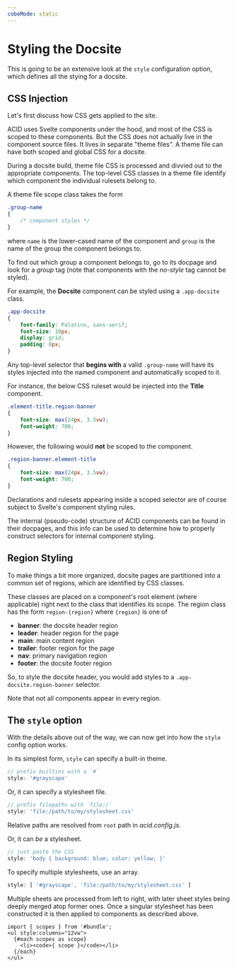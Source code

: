 ```yaml
---
cobeMode: static
---
```


# Styling the Docsite

This is going to be an extensive look at the `style` configuration option, which defines all the stying for a docsite.


## CSS Injection

Let's first discuss how CSS gets applied to the site.

ACID uses Svelte components under the hood, and most of the CSS is scoped to these components.  But the CSS does not actually live in the component source files. It lives in separate "theme files".  A theme file can have both scoped and global CSS for a docsite.

During a docsite build, theme file CSS is processed and divvied out to the appropriate components.  The top-level CSS classes in a theme file identify which component the individual rulesets belong to.

A theme file scope class takes the form

```css
.group-name
{
    /* component styles */
}
```

where `name` is the lower-cased name of the component and `group` is the name of the group the component belongs to.  

To find out which group a component belongs to, go to its docpage and look for a *group* tag (note that components with the *no-style* tag cannot be styled).

For example, the **Docsite** component can be styled using a `.app-docsite` class. 

```css
.app-docsite
{
    font-family: Palatino, sans-serif;
    font-size: 18px;
    display: grid;
    padding: 8px;
}
```

Any top-level selector that **begins with** a valid `.group-name` will have its styles injected into the named component and automatically scoped to it. 

For instance, the below CSS ruleset would be injected into the **Title** component.

```css
.element-title.region-banner
{
    font-size: max(24px, 3.5vw);
    font-weight: 700;
}
```

However, the following would **not** be scoped to the component.

```css
.region-banner.element-title
{
    font-size: max(24px, 3.5vw);
    font-weight: 700;
}
```

Declarations and rulesets appearing inside a scoped selector are of course subject to Svelte's component styling rules.

The internal (pseudo-code) structure of ACID components can be found in their docpages, and this info can be used to determine how to properly construct selectors for internal component styling.


## Region Styling

To make things a bit more organized, docsite pages are partitioned into a common set of regions, which are identified by CSS classes.

These classes are placed on a component's root element (where applicable) right next to the class that identifies its scope.  The region class has the form `region-{region}` where `{region}` is one of

- **banner**: the docsite header region
- **leader**: header region for the page
- **main**: main content region
- **trailer**: footer region for the page
- **nav**: primary navigation region
- **footer**: the docsite footer region

So, to style the docsite header, you would add styles to a `.app-docsite.region-banner` selector.

Note that not all components appear in every region.


## The `style` option

With the details above out of the way, we can now get into how the `style` config option works.

In its simplest form, `style` can specify a built-in theme.

```js
// prefix builtins with a `#`
style: '#grayscape'
```

Or, it can specify a stylesheet file.

```js
// prefix filepaths with `file:/`
style: 'file:/path/to/my/stylesheet.css'
```

Relative paths are resolved from `root` path in *acid.config.js*.

Or, it can *be* a stylesheet.

```js
// just paste the CSS
style: 'body { background: blue; color: yellow; }'
```

To specify multiple stylesheets, use an array.

```js
style: [ '#grayscape', 'file:/path/to/my/stylesheet.css' ]
```

Multiple sheets are processed from left to right, with later sheet styles being deeply merged atop former ones.  Once a singular stylesheet has been constructed it is then applied to components as described above.

```svelte:render label="Scope Classes"
import { scopes } from '#bundle';
<ul style:columns="12vw">
  {#each scopes as scope}
    <li><code>{ scope }</code></li>
  {/each}
</ul>
```
